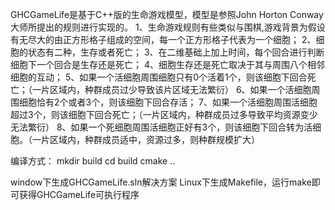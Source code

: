GHCGameLife是基于C++版的生命游戏模型，模型是参照John Horton Conway大师所提出的规则进行实现的。
1、生命游戏规则有些类似与围棋,游戏背景为假设有无尽大的由正方形格子组成的空间，每一个正方形格子代表为一个细胞；
2、细胞的状态有二种，生存或者死亡；
3、在二维基础上加上时间，每个回合进行判断细胞下一个回合是生存还是死亡；
4、细胞生存还是死亡取决于其与周围八个相邻细胞的互动；
5、如果一个活细胞周围细胞只有0个活着1个，则该细胞下回合死亡；（一片区域内，种群成员过少导致该片区域无法繁衍）
6、如果一个活细胞周围细胞恰有2个或者3个，则该细胞下回合存活；
7、如果一个活细胞周围活细胞超过3个，则该细胞下回合死亡；（一片区域内，种群成员过多导致平均资源变少无法繁衍）
8、如果一个死细胞周围活细胞正好有3个，则该细胞下回合转为活细胞。（一片区域内，种群成员适中，资源过多，则种群规模扩大）


编译方式：
mkdir build 
cd build
cmake ..

window下生成GHCGameLife.sln解决方案
Linux下生成Makefile，运行make即可获得GHCGameLife可执行程序





